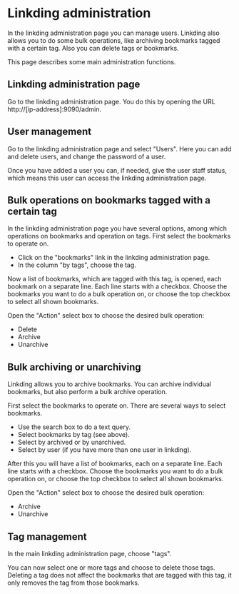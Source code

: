 # Linkding administration

In the linkding administration page you can manage users.
Linkding also allows you to do some bulk operations, like archiving bookmarks tagged with a certain tag.
Also you can delete tags or bookmarks.

This page describes some main administration functions.

## Linkding administration page

Go to the linkding administration page. 
You do this by opening the URL http://[ip-address]:9090/admin.

## User management

Go to the linkding administration page and select "Users".
Here you can add and delete users, and change the password of a user.

Once you have added a user you can, if needed, give the user staff status, which means this user can access the linkding administration page.

## Bulk operations on bookmarks tagged with a certain tag

In the linkding administration page you have several options, among which operations on bookmarks and operation on tags.
First select the bookmarks to operate on.

- Click on the "bookmarks" link in the linkding administration page.
- In the column "by tags", choose the tag.

Now a list of bookmarks, which are tagged with this tag, is opened, each bookmark on a separate line.
Each line starts with a checkbox.
Choose the bookmarks you want to do a bulk operation on, or choose the top checkbox to select all shown bookmarks.

Open the "Action" select box to choose the desired bulk operation:

- Delete
- Archive
- Unarchive

## Bulk archiving or unarchiving

Linkding allows you to archive bookmarks. You can archive individual bookmarks, but also perform a bulk archive operation.

First select the bookmarks to operate on.
There are several ways to select bookmarks.

- Use the search box to do a text query.
- Select bookmarks by tag (see above).
- Select by archived or by unarchived.
- Select by user (if you have more than one user in linkding).

After this you will have a list of bookmarks, each on a separate line. 
Each line starts with a checkbox.
Choose the bookmarks you want to do a bulk operation on, or choose the top checkbox to select all shown bookmarks.

Open the "Action" select box to choose the desired bulk operation:

- Archive
- Unarchive

## Tag management

In the main linkding administration page, choose "tags".

You can now select one or more tags and choose to delete those tags.
Deleting a tag does not affect the bookmarks that are tagged with this tag, it only removes the tag from those bookmarks.
